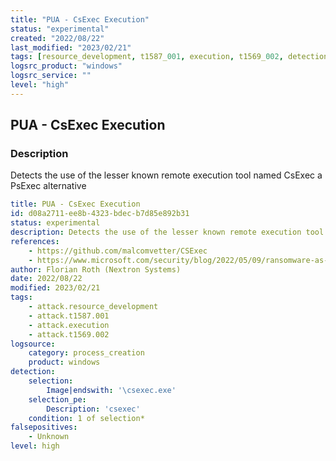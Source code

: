 ```yaml
---
title: "PUA - CsExec Execution"
status: "experimental"
created: "2022/08/22"
last_modified: "2023/02/21"
tags: [resource_development, t1587_001, execution, t1569_002, detection_rule]
logsrc_product: "windows"
logsrc_service: ""
level: "high"
---
```


## PUA - CsExec Execution

### Description

Detects the use of the lesser known remote execution tool named CsExec a PsExec alternative

```yml
title: PUA - CsExec Execution
id: d08a2711-ee8b-4323-bdec-b7d85e892b31
status: experimental
description: Detects the use of the lesser known remote execution tool named CsExec a PsExec alternative
references:
    - https://github.com/malcomvetter/CSExec
    - https://www.microsoft.com/security/blog/2022/05/09/ransomware-as-a-service-understanding-the-cybercrime-gig-economy-and-how-to-protect-yourself/
author: Florian Roth (Nextron Systems)
date: 2022/08/22
modified: 2023/02/21
tags:
    - attack.resource_development
    - attack.t1587.001
    - attack.execution
    - attack.t1569.002
logsource:
    category: process_creation
    product: windows
detection:
    selection:
        Image|endswith: '\csexec.exe'
    selection_pe:
        Description: 'csexec'
    condition: 1 of selection*
falsepositives:
    - Unknown
level: high

```
